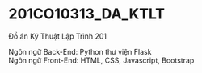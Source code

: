 # 201CO10313_DA_KTLT
Đồ án Kỹ Thuật Lập Trình 201 <br>

Ngôn ngữ Back-End: Python thư viện Flask <br>
Ngôn ngữ Front-End: HTML, CSS, Javascript, Bootstrap <br>